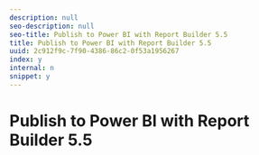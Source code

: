 ```yaml
---
description: null
seo-description: null
seo-title: Publish to Power BI with Report Builder 5.5
title: Publish to Power BI with Report Builder 5.5
uuid: 2c912f9c-7f90-4386-86c2-0f53a1956267
index: y
internal: n
snippet: y
---
```


# Publish to Power BI with Report Builder 5.5

